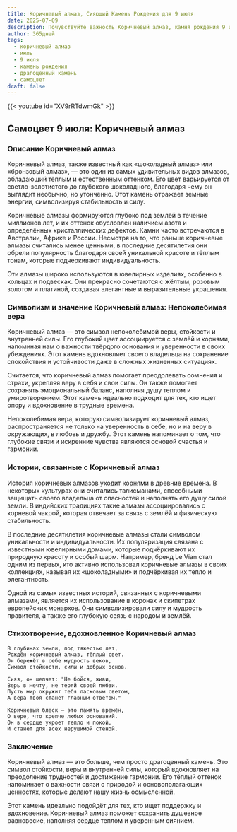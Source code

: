```yaml
---
title: Коричневый алмаз, Сияющий Камень Рождения для 9 июля
date: 2025-07-09
description: Почувствуйте важность Коричневый алмаз, камня рождения 9 июля, который символизирует Непоколебимая вера. Пусть его красота и значение осветят ваш день.
author: 365дней
tags:
  - коричневый алмаз
  - июль
  - 9 июля
  - камень рождения
  - драгоценный камень
  - самоцвет
draft: false
---
```


{{< youtube id="XV9rRTdwmGk" >}}

## Самоцвет 9 июля: Коричневый алмаз

### Описание Коричневый алмаз

Коричневый алмаз, также известный как «шоколадный алмаз» или «бронзовый алмаз», — это один из самых удивительных видов алмазов, обладающий тёплым и естественным оттенком. Его цвет варьируется от светло-золотистого до глубокого шоколадного, благодаря чему он выглядит необычно, но утончённо. Этот камень отражает земные энергии, символизируя стабильность и силу.

Коричневые алмазы формируются глубоко под землёй в течение миллионов лет, и их оттенок обусловлен наличием азота и определённых кристаллических дефектов. Камни часто встречаются в Австралии, Африке и России. Несмотря на то, что раньше коричневые алмазы считались менее ценными, в последние десятилетия они обрели популярность благодаря своей уникальной красоте и тёплым тонам, которые подчеркивают индивидуальность.

Эти алмазы широко используются в ювелирных изделиях, особенно в кольцах и подвесках. Они прекрасно сочетаются с жёлтым, розовым золотом и платиной, создавая элегантные и выразительные украшения.

### Символизм и значение Коричневый алмаз: Непоколебимая вера

Коричневый алмаз — это символ непоколебимой веры, стойкости и внутренней силы. Его глубокий цвет ассоциируется с землёй и корнями, напоминая нам о важности твёрдого основания и уверенности в своих убеждениях. Этот камень вдохновляет своего владельца на сохранение спокойствия и устойчивости даже в сложных жизненных ситуациях.

Считается, что коричневый алмаз помогает преодолевать сомнения и страхи, укрепляя веру в себя и свои силы. Он также помогает сохранять эмоциональный баланс, наполняя душу теплом и умиротворением. Этот камень идеально подходит для тех, кто ищет опору и вдохновение в трудные времена.

Непоколебимая вера, которую символизирует коричневый алмаз, распространяется не только на уверенность в себе, но и на веру в окружающих, в любовь и дружбу. Этот камень напоминает о том, что глубокие связи и искренние чувства являются основой счастья и гармонии.

### Истории, связанные с Коричневый алмаз

История коричневых алмазов уходит корнями в древние времена. В некоторых культурах они считались талисманами, способными защищать своего владельца от опасностей и наполнять его душу силой земли. В индийских традициях такие алмазы ассоциировались с корневой чакрой, которая отвечает за связь с землёй и физическую стабильность.

В последние десятилетия коричневые алмазы стали символом уникальности и индивидуальности. Их популяризация связана с известными ювелирными домами, которые подчёркивают их природную красоту и особый шарм. Например, бренд Le Vian стал одним из первых, кто активно использовал коричневые алмазы в своих коллекциях, называя их «шоколадными» и подчёркивая их тепло и элегантность.

Одной из самых известных историй, связанных с коричневыми алмазами, является их использование в коронах и скипетрах европейских монархов. Они символизировали силу и мудрость правителя, а также его глубокую связь с народом и землёй.

### Стихотворение, вдохновленное Коричневый алмаз

```
В глубинах земли, под тяжестью лет,  
Рождён коричневый алмаз, тёплый свет.  
Он бережёт в себе мудрость веков,  
Символ стойкости, силы и добрых основ.

Сияя, он шепчет: "Не бойся, живи,  
Верь в мечту, не теряй своей любви.  
Пусть мир окружит тебя ласковым светом,  
А вера твоя станет главным ответом."

Коричневый блеск — это память времён,  
О вере, что крепче любых оснований.  
Он в сердце укроет тепло и покой,  
И станет для всех нерушимой стеной.
```

### Заключение

Коричневый алмаз — это больше, чем просто драгоценный камень. Это символ стойкости, веры и внутренней силы, который вдохновляет на преодоление трудностей и достижение гармонии. Его тёплый оттенок напоминает о важности связи с природой и основополагающих ценностях, которые делают нашу жизнь осмысленной.

Этот камень идеально подойдёт для тех, кто ищет поддержку и вдохновение. Коричневый алмаз поможет сохранить душевное равновесие, наполняя сердце теплом и уверенным сиянием.